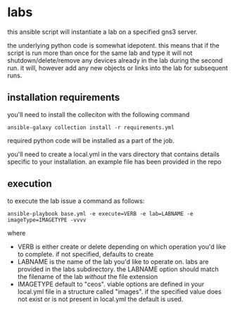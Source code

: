 # labs
this ansible script will instantiate a lab on a specified gns3 server.

the underlying python code is somewhat idepotent.  this means that if the script is run more than once for the same lab and type it will not shutdown/delete/remove any devices already in the lab during the second run.  it will, however add any new objects or links into the lab for subsequent runs.

## installation requirements
you'll need to install the colleciton with the following command

```
ansible-galaxy collection install -r requirements.yml
```

required python code will be installed as a part of the job.

you'll need to create a local.yml in the vars directory that contains details specific to your installation.  an example file has been provided in the repo

## execution

to execute the lab issue a command as follows:

```
ansible-playbook base.yml -e execute=VERB -e lab=LABNAME -e imageType=IMAGETYPE -vvvv
```

where
* VERB is either create or delete depending on which operation you'd like to complete.  if not specified, defaults to create
* LABNAME is the name of the lab you'd like to operate on.  labs are provided in the labs subdirectory.  the LABNAME option should match the filename of the lab *without* the file extension
* IMAGETYPE default to "ceos".  viable options are defined in your local.yml file in a structure called "images".  if the specified value does not exist or is not present in local.yml the default is used.




